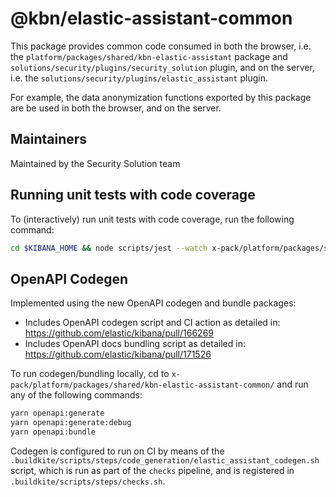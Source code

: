 # @kbn/elastic-assistant-common

This package provides common code consumed in both the browser, i.e. the
`platform/packages/shared/kbn-elastic-assistant` package and `solutions/security/plugins/security_solution` plugin, and on the server, i.e. the
`solutions/security/plugins/elastic_assistant` plugin.

For example, the data anonymization functions exported by this package
are be used in both the browser, and on the server.

## Maintainers

Maintained by the Security Solution team

## Running unit tests with code coverage

To (interactively) run unit tests with code coverage, run the following command:

```sh
cd $KIBANA_HOME && node scripts/jest --watch x-pack/platform/packages/shared/kbn-elastic-assistant-common --coverage
```

## OpenAPI Codegen

Implemented using the new OpenAPI codegen and bundle packages:
* Includes OpenAPI codegen script and CI action as detailed in: https://github.com/elastic/kibana/pull/166269
* Includes OpenAPI docs bundling script as detailed in: https://github.com/elastic/kibana/pull/171526

To run codegen/bundling locally, cd to `x-pack/platform/packages/shared/kbn-elastic-assistant-common/` and run any of the following commands:

```bash
yarn openapi:generate
yarn openapi:generate:debug
yarn openapi:bundle
```

Codegen is configured to run on CI by means of the `.buildkite/scripts/steps/code_generation/elastic_assistant_codegen.sh` script, which is run as part of the `checks` pipeline, and is registered in `.buildkite/scripts/steps/checks.sh`.
